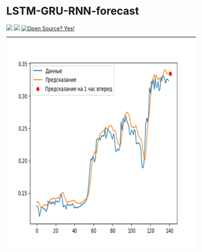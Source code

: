 # LSTM-GRU-RNN-forecast
![](https://img.shields.io/badge/author-Semion%20Shandruk-brightgreen) ![](https://img.shields.io/badge/language-Python-brightgreen)
[![Open Source? Yes!](https://badgen.net/badge/Open%20Source%20%3F/Yes%21/green?icon=github)](https://github.com/Naereen/badges/)

<img src='./forecast.png' height="560">
